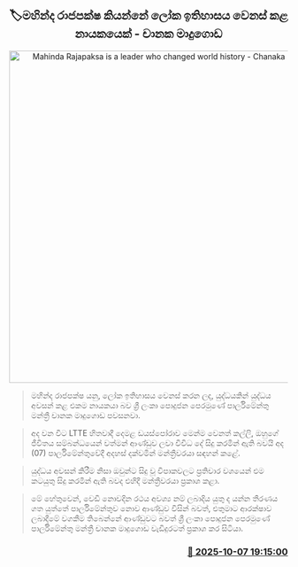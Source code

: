 <p align='center'><b><h2 align='center' title='Mahinda Rajapaksa is a leader who changed world history - Chanaka Madugoda'>🏷මහින්ද රාජපක්ෂ කියන්නේ ලෝක ඉතිහාසය වෙනස් කළ නායකයෙක් - චානක මාදුගොඩ</h2></b></p>
<p align='center'><img src='https://helakuru.sgp1.cdn.digitaloceanspaces.com/esana/images/lib/chanaka-madu.jpg' width='600' alt='Mahinda Rajapaksa is a leader who changed world history - Chanaka Madugoda'></p>

> මහින්ද රාජපක්ෂ යනු, ලෝක ඉතිහාසය වෙනස් කරන ලද, යුද්ධයකින් යුද්ධය අවසන් කළ එකම නායකයා බව ශ්‍රී ලංකා පොදුජන පෙරමුණේ පාර්ලිමේන්තු මන්ත්‍රී චානක මාදුගොඩ පවසනවා.

> අද වන විට LTTE හිතවාදී දෙමළ ඩයස්පෝරාව මෙන්ම වෙනත් කල්ලි, ඔහුගේ ජීවිතය සම්බන්ධයෙන් වත්මන් ආණ්ඩුව ලවා විවිධ දේ සිදු කරමින් ඇති බවයි අද (07) පාර්ලිමේන්තුවේදී අදහස් දක්වමින් මන්ත්‍රීවරයා සඳහන් කළේ.

> යුද්ධය අවසන් කිරීම නිසා ඔවුන්ට සිදු වූ විපාකවලට ප්‍රතිචාර වශයෙන් එම කටයුතු සිදු කරමින් ඇති බවද එහිදී මන්ත්‍රීවරයා ප්‍රකාශ කළා.

> මේ හේතුවෙන්, වෙඩි නොවදින රථය අවශ්‍ය නම් ලබාදිය යුතු ද යන්න තීරණය ගත යුත්තේ පාර්ලිමේන්තුව නොව ආණ්ඩුව විසින් බවත්, එතුමාට ආරක්ෂාව ලබාදීමේ වගකීම තිබෙන්නේ ආණ්ඩුවට බවත් ශ්‍රී ලංකා පොදුජන පෙරමුණේ පාර්ලිමේන්තු මන්ත්‍රී චානක මාදුගොඩ වැඩිදුරටත් ප්‍රකාශ කර සිටියා.



<h3 align='right'><a href='https://www.helakuru.lk/esana/p/114272/'>📅 2025-10-07 19:15:00</a></h3>
